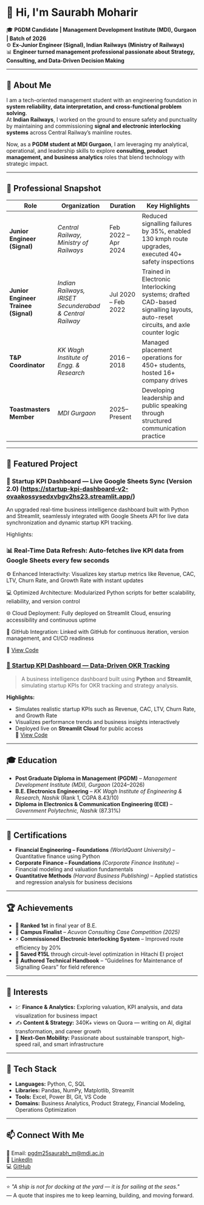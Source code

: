 # 👋 Hi, I'm Saurabh Moharir  

🎓 **PGDM Candidate | Management Development Institute (MDI), Gurgaon | Batch of 2026**  
⚙️ **Ex-Junior Engineer (Signal), Indian Railways (Ministry of Railways)**  
📊 **Engineer turned management professional passionate about Strategy, Consulting, and Data-Driven Decision Making**  

---

## 🚀 About Me  

I am a tech-oriented management student with an engineering foundation in **system reliability, data interpretation, and cross-functional problem solving**.  
At **Indian Railways**, I worked on the ground to ensure safety and punctuality by maintaining and commissioning **signal and electronic interlocking systems** across Central Railway’s mainline routes.  

Now, as a **PGDM student at MDI Gurgaon**, I am leveraging my analytical, operational, and leadership skills to explore **consulting, product management, and business analytics** roles that blend technology with strategic impact.  

---

## 💼 Professional Snapshot  

| Role | Organization | Duration | Key Highlights |
|------|---------------|-----------|----------------|
| **Junior Engineer (Signal)** | *Central Railway, Ministry of Railways* | Feb 2022 – Apr 2024 | Reduced signalling failures by 35%, enabled 130 kmph route upgrades, executed 40+ safety inspections |
| **Junior Engineer Trainee (Signal)** | *Indian Railways, IRISET Secunderabad & Central Railway* | Jul 2020 – Feb 2022 | Trained in Electronic Interlocking systems; drafted CAD-based signalling layouts, auto-reset circuits, and axle counter logic |
| **T&P Coordinator** | *KK Wagh Institute of Engg. & Research* | 2016 – 2018 | Managed placement operations for 450+ students, hosted 16+ company drives |
| **Toastmasters Member** | *MDI Gurgaon* | 2025–Present | Developing leadership and public speaking through structured communication practice |

---

## 🧩 Featured Project  
### 🚀 Startup KPI Dashboard — Live Google Sheets Sync (Version 2.0) (https://startup-kpi-dashboard-v2-ovaakossysedxvbgv2hs23.streamlit.app/)

An upgraded real-time business intelligence dashboard built with Python and Streamlit, seamlessly integrated with Google Sheets API for live data synchronization and dynamic startup KPI tracking.

Highlights:

### 📊 Real-Time Data Refresh: Auto-fetches live KPI data from Google Sheets every few seconds

⚙️ Enhanced Interactivity: Visualizes key startup metrics like Revenue, CAC, LTV, Churn Rate, and Growth Rate with instant updates

💻 Optimized Architecture: Modularized Python scripts for better scalability, reliability, and version control

🌐 Cloud Deployment: Fully deployed on Streamlit Cloud, ensuring accessibility and continuous uptime

🔄 GitHub Integration: Linked with GitHub for continuous iteration, version management, and CI/CD readiness

🔗 [View Code](https://github.com/SAURABHMOHARIR/Startup-KPI-Dashboard-v2)

### [🚀 Startup KPI Dashboard — Data-Driven OKR Tracking](https://startup-kpi-dashboard-abknmtzhg4egb22yuqwrp5.streamlit.app)
> A business intelligence dashboard built using **Python** and **Streamlit**, simulating startup KPIs for OKR tracking and strategy analysis.

**Highlights:**
- Simulates realistic startup KPIs such as Revenue, CAC, LTV, Churn Rate, and Growth Rate  
- Visualizes performance trends and business insights interactively  
- Deployed live on **Streamlit Cloud** for public access  
🔗 [View Code](https://github.com/SAURABHMOHARIR/Startup-KPI-Dashboard)

---

## 🎓 Education  

- **Post Graduate Diploma in Management (PGDM)** – *Management Development Institute (MDI), Gurgaon* (2024–2026)  
- **B.E. Electronics Engineering** – *KK Wagh Institute of Engineering & Research, Nashik* (Rank 1, CGPA 8.43/10)  
- **Diploma in Electronics & Communication Engineering (ECE)** – *Government Polytechnic, Nashik* (87.31%)  

---

## 🧠 Certifications  

- **Financial Engineering – Foundations** *(WorldQuant University)* – Quantitative finance using Python  
- **Corporate Finance – Foundations** *(Corporate Finance Institute)* – Financial modeling and valuation fundamentals  
- **Quantitative Methods** *(Harvard Business Publishing)* – Applied statistics and regression analysis for business decisions  

---

## 🏆 Achievements  

- 🥇 **Ranked 1st** in final year of B.E.  
- 🧩 **Campus Finalist** – *Acuvon Consulting Case Competition (2025)*  
- ⚡ **Commissioned Electronic Interlocking System** – Improved route efficiency by 20%  
- 💸 **Saved ₹15L** through circuit-level optimization in Hitachi EI project  
- 📘 **Authored Technical Handbook** – “Guidelines for Maintenance of Signalling Gears” for field reference  

---

## 💬 Interests  

- 💹 **Finance & Analytics:** Exploring valuation, KPI analysis, and data visualization for business impact  
- ✍️ **Content & Strategy:** 340K+ views on Quora — writing on AI, digital transformation, and career growth  
- 🚄 **Next-Gen Mobility:** Passionate about sustainable transport, high-speed rail, and smart infrastructure  

---

## 🧰 Tech Stack  

- **Languages:** Python, C, SQL  
- **Libraries:** Pandas, NumPy, Matplotlib, Streamlit  
- **Tools:** Excel, Power BI, Git, VS Code  
- **Domains:** Business Analytics, Product Strategy, Financial Modeling, Operations Optimization  

---

## 📫 Connect With Me  

📧 Email: pgdm25saurabh_m@mdi.ac.in  
🔗 [LinkedIn](https://www.linkedin.com/in/saurabhmoharir)  
💻 [GitHub](https://github.com/SAURABHMOHARIR)  

---

⭐ *"A ship is not for docking at the yard — it is for sailing at the seas."*  
— A quote that inspires me to keep learning, building, and moving forward.
